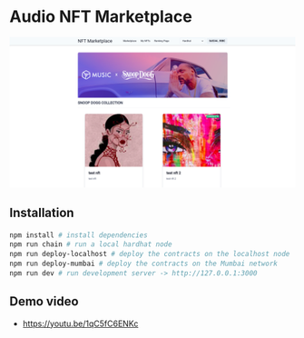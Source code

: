 # Audio NFT Marketplace



![](./images/screenshot.png)





## Installation

```bash
npm install # install dependencies
npm run chain # run a local hardhat node
npm run deploy-localhost # deploy the contracts on the localhost node
npm run deploy-mumbai # deploy the contracts on the Mumbai network
npm run dev # run development server -> http://127.0.0.1:3000
```





## Demo video

- https://youtu.be/1qC5fC6ENKc